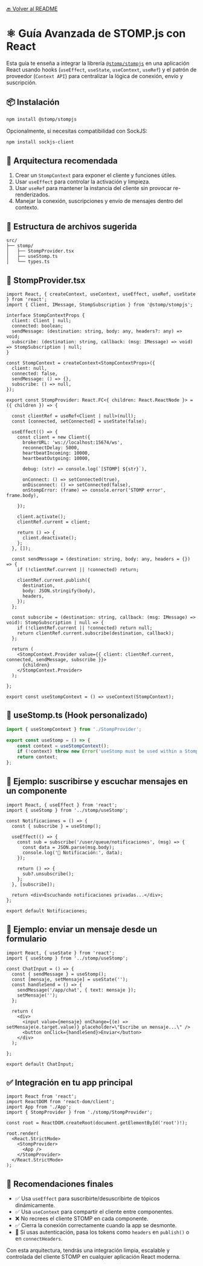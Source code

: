[🔙 Volver al README](../README.md)

# ⚛️ Guía Avanzada de STOMP.js con React

Esta guía te enseña a integrar la librería [`@stomp/stompjs`](https://www.npmjs.com/package/@stomp/stompjs) en una aplicación React usando hooks (`useEffect`, `useState`, `useContext`, `useRef`) y el patrón de proveedor (`Context API`) para centralizar la lógica de conexión, envío y suscripción.

## 📦 Instalación

```bash
npm install @stomp/stompjs
```

Opcionalmente, si necesitas compatibilidad con SockJS:

```bash
npm install sockjs-client
```

## 🧠 Arquitectura recomendada

1. Crear un `StompContext` para exponer el cliente y funciones útiles.
2. Usar `useEffect` para controlar la activación y limpieza.
3. Usar `useRef` para mantener la instancia del cliente sin provocar re-renderizados.
4. Manejar la conexión, suscripciones y envío de mensajes dentro del contexto.

## 📁 Estructura de archivos sugerida

```
src/
├── stomp/
│   ├── StompProvider.tsx
│   ├── useStomp.ts
│   └── types.ts
```

## 🧱 StompProvider.tsx

```tsx
import React, { createContext, useContext, useEffect, useRef, useState } from 'react';
import { Client, IMessage, StompSubscription } from '@stomp/stompjs';

interface StompContextProps {
  client: Client | null;
  connected: boolean;
  sendMessage: (destination: string, body: any, headers?: any) => void;
  subscribe: (destination: string, callback: (msg: IMessage) => void) => StompSubscription | null;
}

const StompContext = createContext<StompContextProps>({
  client: null,
  connected: false,
  sendMessage: () => {},
  subscribe: () => null,
});

export const StompProvider: React.FC<{ children: React.ReactNode }> = ({ children }) => {

  const clientRef = useRef<Client | null>(null);
  const [connected, setConnected] = useState(false);

  useEffect(() => {
    const client = new Client({
      brokerURL: 'ws://localhost:15674/ws',
      reconnectDelay: 5000,
      heartbeatIncoming: 10000,
      heartbeatOutgoing: 10000,

      debug: (str) => console.log(`[STOMP] ${str}`),

      onConnect: () => setConnected(true),
      onDisconnect: () => setConnected(false),
      onStompError: (frame) => console.error('STOMP error', frame.body),

    });

    client.activate();
    clientRef.current = client;

    return () => {
      client.deactivate();
    };
  }, []);

  const sendMessage = (destination: string, body: any, headers = {}) => {
    if (!clientRef.current || !connected) return;

    clientRef.current.publish({
      destination,
      body: JSON.stringify(body),
      headers,
    });
  };

  const subscribe = (destination: string, callback: (msg: IMessage) => void): StompSubscription | null => {
    if (!clientRef.current || !connected) return null;
    return clientRef.current.subscribe(destination, callback);
  };

  return (
    <StompContext.Provider value={{ client: clientRef.current, connected, sendMessage, subscribe }}>
      {children}
    </StompContext.Provider>
  );

};

export const useStompContext = () => useContext(StompContext);
```

## 🔌 useStomp.ts (Hook personalizado)

```ts
import { useStompContext } from './StompProvider';

export const useStomp = () => {
    const context = useStompContext();
    if (!context) throw new Error('useStomp must be used within a StompProvider');
    return context;
};
```

## 🧪 Ejemplo: suscribirse y escuchar mensajes en un componente

```tsx
import React, { useEffect } from 'react';
import { useStomp } from '../stomp/useStomp';

const Notificaciones = () => {
  const { subscribe } = useStomp();

  useEffect(() => {
    const sub = subscribe('/user/queue/notificaciones', (msg) => {
      const data = JSON.parse(msg.body);
      console.log('🔔 Notificación:', data);
    });

    return () => {
      sub?.unsubscribe();
    };
  }, [subscribe]);

  return <div>Escuchando notificaciones privadas...</div>;
};

export default Notificaciones;
```

## 📨 Ejemplo: enviar un mensaje desde un formulario

```tsx
import React, { useState } from 'react';
import { useStomp } from '../stomp/useStomp';

const ChatInput = () => {
  const { sendMessage } = useStomp();
  const [mensaje, setMensaje] = useState('');
  const handleSend = () => {
    sendMessage('/app/chat', { text: mensaje });
    setMensaje('');
  };

  return (
    <div>
      <input value={mensaje} onChange={(e) => setMensaje(e.target.value)} placeholder=\"Escribe un mensaje...\" />
      <button onClick={handleSend}>Enviar</button>
    </div>
  );

};

export default ChatInput;
```

## ✅ Integración en tu app principal

```tsx
import React from 'react';
import ReactDOM from 'react-dom/client';
import App from './App';
import { StompProvider } from './stomp/StompProvider';

const root = ReactDOM.createRoot(document.getElementById('root')!);

root.render(
  <React.StrictMode>
    <StompProvider>
      <App />
    </StompProvider>
  </React.StrictMode>
);
```


## 🧠 Recomendaciones finales

- ✅ Usa `useEffect` para suscribirte/desuscribirte de tópicos dinámicamente.
- ✅ Usa `useContext` para compartir el cliente entre componentes.
- ❌ No recrees el cliente STOMP en cada componente.
- ✅ Cierra la conexión correctamente cuando la app se desmonte.
- 🔐 Si usas autenticación, pasa los tokens como `headers` en `publish()` o en `connectHeaders`.

Con esta arquitectura, tendrás una integración limpia, escalable y controlada del cliente STOMP en cualquier aplicación React moderna.
